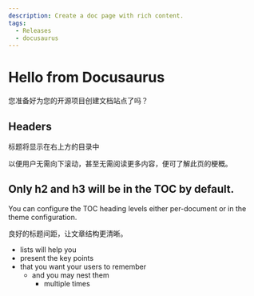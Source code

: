 ```yaml
---
description: Create a doc page with rich content.
tags:
  - Releases
  - docusaurus
---
```


# Hello from Docusaurus

您准备好为您的开源项目创建文档站点了吗？

## Headers

标题将显示在右上方的目录中

以便用户无需向下滚动，甚至无需阅读更多内容，便可了解此页的梗概。

## Only h2 and h3 will be in the TOC by default.

You can configure the TOC heading levels either per-document or in the theme configuration.

良好的标题间距，让文章结构更清晰。

- lists will help you
- present the key points
- that you want your users to remember
  - and you may nest them
    - multiple times
